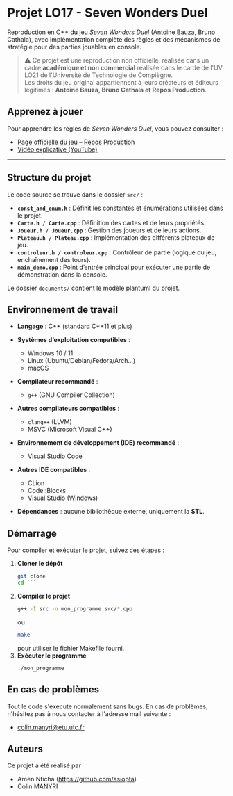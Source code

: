 # Projet LO17 - Seven Wonders Duel

Reproduction en C++ du jeu *Seven Wonders Duel* (Antoine Bauza, Bruno Cathala), avec implémentation complète des règles et des mécanismes de stratégie pour des parties jouables en console.  

> ⚠️ Ce projet est une reproduction non officielle, réalisée dans un cadre **académique et non commercial** réalisée dans le carde de l'UV LO21 de l'Université de Technologie de Compiègne.  
> Les droits du jeu original appartiennent à leurs créateurs et éditeurs légitimes : **Antoine Bauza, Bruno Cathala et Repos Production**.  

## Apprenez à jouer

Pour apprendre les règles de *Seven Wonders Duel*, vous pouvez consulter :  

- [Page officielle du jeu – Repos Production](https://www.rprod.com/fr/games/7-wonders-duel)  
- [Vidéo explicative (YouTube)](https://www.youtube.com/watch?v=VjTToH-E8MQ)

---

## Structure du projet

Le code source se trouve dans le dossier `src/` :  

- **`const_and_enum.h`** : Définit les constantes et énumérations utilisées dans le projet.  
- **`Carte.h / Carte.cpp`** : Définition des cartes et de leurs propriétés.  
- **`Joueur.h / Joueur.cpp`** : Gestion des joueurs et de leurs actions.  
- **`Plateau.h / Plateau.cpp`** : Implémentation des différents plateaux de jeu.  
- **`controleur.h / controleur.cpp`** : Contrôleur de partie (logique du jeu, enchaînement des tours).  
- **`main_demo.cpp`** : Point d’entrée principal pour exécuter une partie de démonstration dans la console. 

Le dossier `documents/` contient le modèle plantuml du projet.



## Environnement de travail

- **Langage** : C++ (standard C++11 et plus)  

- **Systèmes d’exploitation compatibles** :  
  - Windows 10 / 11  
  - Linux (Ubuntu/Debian/Fedora/Arch…)  
  - macOS  

- **Compilateur recommandé** :  
  - `g++` (GNU Compiler Collection)  

- **Autres compilateurs compatibles** :  
  - `clang++` (LLVM)  
  - MSVC (Microsoft Visual C++)  

- **Environnement de développement (IDE) recommandé** :  
  - Visual Studio Code  

- **Autres IDE compatibles** :  
  - CLion  
  - Code::Blocks  
  - Visual Studio (Windows)  

- **Dépendances** : aucune bibliothèque externe, uniquement la **STL**.  


## Démarrage

Pour compiler et exécuter le projet, suivez ces étapes :

1. **Cloner le dépôt**  
   ```bash
   git clone 
   cd ```

2. **Compiler le projet**
    ```bash
    g++ -I src -o mon_programme src/*.cpp
    ```
    ou
    ```bash
    make
    ```
    pour utiliser le fichier Makefile fourni.
3. **Exécuter le programme**
    ```
    ./mon_programme
    ```

## En cas de problèmes

Tout le code s'execute normalement sans bugs. En cas de problèmes, n'hésitez pas à nous contacter à l'adresse mail suivante :
- colin.manyri@etu.utc.fr

## Auteurs
Ce projet a été réalisé par 
- Amen Nticha (https://github.com/asiopta)
- Colin MANYRI 

